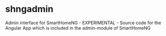 # shngadmin
Admin interface for SmartHomeNG - EXPERIMENTAL - Source code for the Angular App which is included in the admin-module of SmartHomeNG

